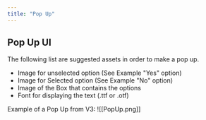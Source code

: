 ```yaml
---
title: "Pop Up"
---
```


## Pop Up UI

The following list are suggested assets in order to make a pop up.
- Image for unselected option (See Example "Yes" option)
- Image for Selected option (See Example "No" option)
- Image of the Box that contains the options
- Font for displaying the text (.ttf or .otf)

Example of a Pop Up from V3:
![[PopUp.png]]